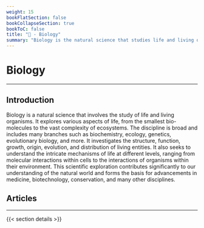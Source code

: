 ```yaml
---
weight: 15
bookFlatSection: false
bookCollapseSection: true
bookToC: false
title: "🦎 - Biology"
summary: "Biology is the natural science that studies life and living organisms, including their physical structure, chemical processes, molecular interactions, physiological mechanisms, development, and evolution."
---
```


<!--markdownlint-disable MD025  -->

# Biology

---

## Introduction

Biology is a natural science that involves the study of life and living organisms. It explores various aspects of life, from the smallest bio-molecules to the vast complexity of ecosystems. The discipline is broad and includes many branches such as biochemistry, ecology, genetics, evolutionary biology, and more. It investigates the structure, function, growth, origin, evolution, and distribution of living entities. It also seeks to understand the intricate mechanisms of life at different levels, ranging from molecular interactions within cells to the interactions of organisms within their environment. This scientific exploration contributes significantly to our understanding of the natural world and forms the basis for advancements in medicine, biotechnology, conservation, and many other disciplines.

## Articles

---

{{< section details >}}
